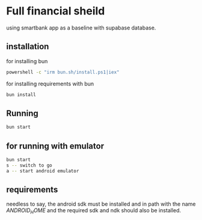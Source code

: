 # Full financial sheild

using smartbank app as a baseline with supabase database.

## installation

for installing bun
```sh
powershell -c "irm bun.sh/install.ps1|iex"
```

for installing requirements with bun
```sh
bun install
```

## Running

```sh
bun start
```

## for running with emulator

```sh
bun start
s -- switch to go
a -- start android emulator
```

## requirements

needless to say, the android sdk must be installed and in path with the name $ANDROID_HOME$ and the required sdk and ndk should also be installed.